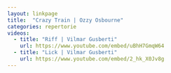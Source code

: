```yaml
---
layout: linkpage
title:  "Crazy Train | Ozzy Osbourne"
categories: repertorie
videos:
  - title: "Riff | Vilmar Gusberti"
    url: https://www.youtube.com/embed/uBhH7GmqW64
  - title: "Lick | Vilmar Gusberti"
    url: https://www.youtube.com/embed/2_hk_X0Jv8g
---
```

